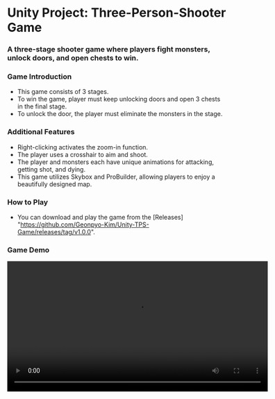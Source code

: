 # Unity Project: Three-Person-Shooter Game #

### A three-stage shooter game where players fight monsters, unlock doors, and open chests to win. ###

### Game Introduction ###
  - This game consists of 3 stages.
  - To win the game, player must keep unlocking doors and open 3 chests in the final stage.
  - To unlock the door, the player must eliminate the monsters in the stage.

### Additional Features ###
  - Right-clicking activates the zoom-in function.
  - The player uses a crosshair to aim and shoot.
  - The player and monsters each have unique animations for attacking, getting shot, and dying.
  - This game utilizes Skybox and ProBuilder, allowing players to enjoy a beautifully designed map.

### How to Play ###
- You can download and play the game from the [Releases] "https://github.com/Geonpyo-Kim/Unity-TPS-Game/releases/tag/v1.0.0".
    
### Game Demo ###
<video src="https://github.com/user-attachments/assets/ed79d4e1-6eaf-4de7-9ec2-704f64e809e1" controls width="600"></video>

